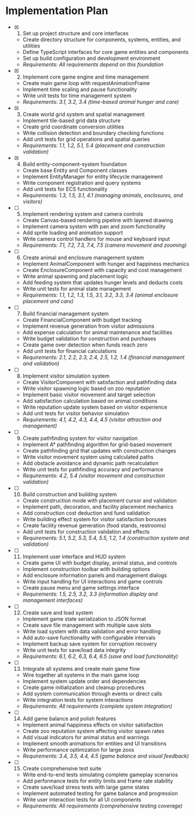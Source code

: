 # Implementation Plan

- [x] 1. Set up project structure and core interfaces
  - Create directory structure for components, systems, entities, and utilities
  - Define TypeScript interfaces for core game entities and components
  - Set up build configuration and development environment
  - _Requirements: All requirements depend on this foundation_

- [x] 2. Implement core game engine and time management
  - Create main game loop with requestAnimationFrame
  - Implement time scaling and pause functionality
  - Write unit tests for time management system
  - _Requirements: 3.1, 3.2, 3.4 (time-based animal hunger and care)_

- [x] 3. Create world grid system and spatial management
  - Implement tile-based grid data structure
  - Create grid coordinate conversion utilities
  - Write collision detection and boundary checking functions
  - Add unit tests for grid operations and spatial queries
  - _Requirements: 1.1, 1.2, 5.1, 5.4 (placement and construction validation)_

- [x] 4. Build entity-component-system foundation
  - Create base Entity and Component classes
  - Implement EntityManager for entity lifecycle management
  - Write component registration and query systems
  - Add unit tests for ECS functionality
  - _Requirements: 1.3, 1.5, 3.1, 4.1 (managing animals, enclosures, and visitors)_

- [ ] 5. Implement rendering system and camera controls
  - Create Canvas-based rendering pipeline with layered drawing
  - Implement camera system with pan and zoom functionality
  - Add sprite loading and animation support
  - Write camera control handlers for mouse and keyboard input
  - _Requirements: 7.1, 7.2, 7.3, 7.4, 7.5 (camera movement and zooming)_

- [ ] 6. Create animal and enclosure management system
  - Implement AnimalComponent with hunger and happiness mechanics
  - Create EnclosureComponent with capacity and cost management
  - Write animal spawning and placement logic
  - Add feeding system that updates hunger levels and deducts costs
  - Write unit tests for animal state management
  - _Requirements: 1.1, 1.2, 1.3, 1.5, 3.1, 3.2, 3.3, 3.4 (animal enclosure placement and care)_

- [ ] 7. Build financial management system
  - Create FinancialComponent with budget tracking
  - Implement revenue generation from visitor admissions
  - Add expense calculation for animal maintenance and facilities
  - Write budget validation for construction and purchases
  - Create game over detection when funds reach zero
  - Add unit tests for financial calculations
  - _Requirements: 2.1, 2.2, 2.3, 2.4, 2.5, 1.2, 1.4 (financial management and validation)_

- [ ] 8. Implement visitor simulation system
  - Create VisitorComponent with satisfaction and pathfinding data
  - Write visitor spawning logic based on zoo reputation
  - Implement basic visitor movement and target selection
  - Add satisfaction calculation based on animal conditions
  - Write reputation update system based on visitor experience
  - Add unit tests for visitor behavior simulation
  - _Requirements: 4.1, 4.2, 4.3, 4.4, 4.5 (visitor attraction and management)_

- [ ] 9. Create pathfinding system for visitor navigation
  - Implement A* pathfinding algorithm for grid-based movement
  - Create pathfinding grid that updates with construction changes
  - Write visitor movement system using calculated paths
  - Add obstacle avoidance and dynamic path recalculation
  - Write unit tests for pathfinding accuracy and performance
  - _Requirements: 4.2, 5.4 (visitor movement and construction validation)_

- [ ] 10. Build construction and building system
  - Create construction mode with placement cursor and validation
  - Implement path, decoration, and facility placement mechanics
  - Add construction cost deduction and fund validation
  - Write building effect system for visitor satisfaction bonuses
  - Create facility revenue generation (food stands, restrooms)
  - Add unit tests for construction validation and effects
  - _Requirements: 5.1, 5.2, 5.3, 5.4, 5.5, 1.2, 1.4 (construction system and validation)_

- [ ] 11. Implement user interface and HUD system
  - Create game UI with budget display, animal status, and controls
  - Implement construction toolbar with building options
  - Add enclosure information panels and management dialogs
  - Write input handling for UI interactions and game controls
  - Create pause menu and game settings interface
  - _Requirements: 1.5, 2.5, 3.2, 3.3 (information display and management interfaces)_

- [ ] 12. Create save and load system
  - Implement game state serialization to JSON format
  - Create save file management with multiple save slots
  - Write load system with data validation and error handling
  - Add auto-save functionality with configurable intervals
  - Implement backup save system for corruption recovery
  - Write unit tests for save/load data integrity
  - _Requirements: 6.1, 6.2, 6.3, 6.4, 6.5 (save and load functionality)_

- [ ] 13. Integrate all systems and create main game flow
  - Wire together all systems in the main game loop
  - Implement system update order and dependencies
  - Create game initialization and cleanup procedures
  - Add system communication through events or direct calls
  - Write integration tests for system interactions
  - _Requirements: All requirements (complete system integration)_

- [ ] 14. Add game balance and polish features
  - Implement animal happiness effects on visitor satisfaction
  - Create zoo reputation system affecting visitor spawn rates
  - Add visual indicators for animal status and warnings
  - Implement smooth animations for entities and UI transitions
  - Write performance optimization for large zoos
  - _Requirements: 3.4, 3.5, 4.4, 4.5 (game balance and visual feedback)_

- [ ] 15. Create comprehensive test suite
  - Write end-to-end tests simulating complete gameplay scenarios
  - Add performance tests for entity limits and frame rate stability
  - Create save/load stress tests with large game states
  - Implement automated testing for game balance and progression
  - Write user interaction tests for all UI components
  - _Requirements: All requirements (comprehensive testing coverage)_